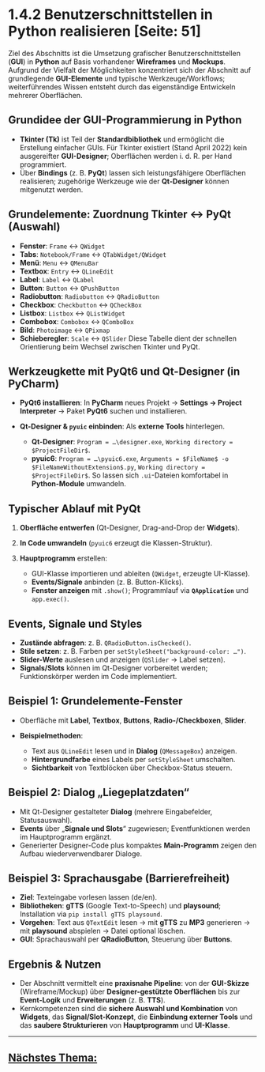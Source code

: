 # 1.4.2 Benutzerschnittstellen in Python realisieren [Seite: 51]

Ziel des Abschnitts ist die Umsetzung grafischer Benutzerschnittstellen (**GUI**) in **Python** auf Basis vorhandener **Wireframes** und **Mockups**. Aufgrund der Vielfalt der Möglichkeiten konzentriert sich der Abschnitt auf grundlegende **GUI-Elemente** und typische Werkzeuge/Workflows; weiterführendes Wissen entsteht durch das eigenständige Entwickeln mehrerer Oberflächen. 

## Grundidee der GUI-Programmierung in Python

* **Tkinter (Tk)** ist Teil der **Standardbibliothek** und ermöglicht die Erstellung einfacher GUIs. Für Tkinter existiert (Stand April 2022) kein ausgereifter **GUI-Designer**; Oberflächen werden i. d. R. per Hand programmiert.
* Über **Bindings** (z. B. **PyQt**) lassen sich leistungsfähigere Oberflächen realisieren; zugehörige Werkzeuge wie der **Qt-Designer** können mitgenutzt werden. 

## Grundelemente: Zuordnung Tkinter ↔ PyQt (Auswahl)

* **Fenster**: `Frame` ↔ `QWidget`
* **Tabs**: `Notebook/Frame` ↔ `QTabWidget/QWidget`
* **Menü**: `Menu` ↔ `QMenuBar`
* **Textbox**: `Entry` ↔ `QLineEdit`
* **Label**: `Label` ↔ `QLabel`
* **Button**: `Button` ↔ `QPushButton`
* **Radiobutton**: `Radiobutton` ↔ `QRadioButton`
* **Checkbox**: `Checkbutton` ↔ `QCheckBox`
* **Listbox**: `Listbox` ↔ `QListWidget`
* **Combobox**: `Combobox` ↔ `QComboBox`
* **Bild**: `Photoimage` ↔ `QPixmap`
* **Schieberegler**: `Scale` ↔ `QSlider`
  Diese Tabelle dient der schnellen Orientierung beim Wechsel zwischen Tkinter und PyQt. 

## Werkzeugkette mit PyQt6 und Qt-Designer (in PyCharm)

* **PyQt6 installieren**: In **PyCharm** neues Projekt → **Settings → Project Interpreter** → Paket **PyQt6** suchen und installieren. 
* **Qt-Designer & `pyuic` einbinden**: Als **externe Tools** hinterlegen.

  * **Qt-Designer**: `Program = …\designer.exe`, `Working directory = $ProjectFileDir$`.
  * **pyuic6**: `Program = …\pyuic6.exe`, `Arguments = $FileName$ -o $FileNameWithoutExtension$.py`, `Working directory = $ProjectFileDir$`.
    So lassen sich `.ui`-Dateien komfortabel in **Python-Module** umwandeln.

## Typischer Ablauf mit PyQt

1. **Oberfläche entwerfen** (Qt-Designer, Drag-and-Drop der **Widgets**).
2. **In Code umwandeln** (`pyuic6` erzeugt die Klassen-Struktur).
3. **Hauptprogramm** erstellen:

   * GUI-Klasse importieren und ableiten (`QWidget`, erzeugte UI-Klasse).
   * **Events/Signale** anbinden (z. B. Button-Klicks).
   * **Fenster anzeigen** mit `.show()`; Programmlauf via **`QApplication`** und `app.exec()`. 

## Events, Signale und Styles

* **Zustände abfragen**: z. B. `QRadioButton.isChecked()`.
* **Stile setzen**: z. B. Farben per `setStyleSheet("background-color: …")`.
* **Slider-Werte** auslesen und anzeigen (`QSlider` → Label setzen).
* **Signals/Slots** können im Qt-Designer vorbereitet werden; Funktionskörper werden im Code implementiert.

## Beispiel 1: Grundelemente-Fenster

* Oberfläche mit **Label**, **Textbox**, **Buttons**, **Radio-/Checkboxen**, **Slider**.
* **Beispielmethoden**:

  * Text aus `QLineEdit` lesen und in **Dialog** (`QMessageBox`) anzeigen.
  * **Hintergrundfarbe** eines Labels per `setStyleSheet` umschalten.
  * **Sichtbarkeit** von Textblöcken über Checkbox-Status steuern. 

## Beispiel 2: Dialog „Liegeplatzdaten“

* Mit Qt-Designer gestalteter **Dialog** (mehrere Eingabefelder, Statusauswahl).
* **Events** über „**Signale und Slots**“ zugewiesen; Eventfunktionen werden im Hauptprogramm ergänzt.
* Generierter Designer-Code plus kompaktes **Main-Programm** zeigen den Aufbau wiederverwendbarer Dialoge.

## Beispiel 3: Sprachausgabe (Barrierefreiheit)

* **Ziel**: Texteingabe vorlesen lassen (de/en).
* **Bibliotheken**: **gTTS** (Google Text-to-Speech) und **playsound**; Installation via `pip install gTTS playsound`.
* **Vorgehen**: Text aus `QTextEdit` lesen → mit **gTTS** zu **MP3** generieren → mit **playsound** abspielen → Datei optional löschen.
* **GUI**: Sprachauswahl per **QRadioButton**, Steuerung über **Buttons**.

## Ergebnis & Nutzen

* Der Abschnitt vermittelt eine **praxisnahe Pipeline**: von der **GUI-Skizze** (Wireframe/Mockup) über **Designer-gestützte Oberflächen** bis zur **Event-Logik** und **Erweiterungen** (z. B. **TTS**).
* Kernkompetenzen sind die **sichere Auswahl und Kombination** von **Widgets**, das **Signal/Slot-Konzept**, die **Einbindung externer Tools** und das **saubere Strukturieren** von **Hauptprogramm** und **UI-Klasse**.

---

## [Nächstes Thema:](./1.4.3_Benutzerschnittstellen_in_Java_realisieren.md)